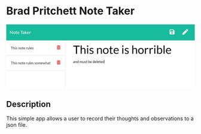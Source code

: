 # Brad Pritchett Note Taker
![screenshot](screenshot.jpg)
## Description
This simple app allows a user to record their thoughts and observations to a json file.